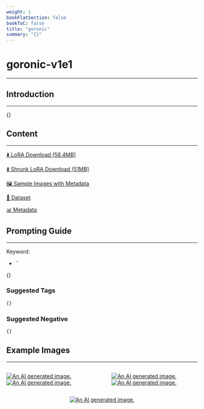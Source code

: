 ```yaml
---
weight: 1
bookFlatSection: false
bookToC: false
title: "goronic"
summary: "{}"
---
```


<!--markdownlint-disable MD025 MD033 -->

# goronic-v1e1

---

## Introduction

---

{}

## Content

---

[⬇️ LoRA Download (58.4MB)](https://huggingface.co/k4d3/yiff_toolkit/resolve/main/ponyxl_loras/goronic-v1e1.safetensors?download=true)

[⬇️ Shrunk LoRA Download (51MB)](https://huggingface.co/k4d3/yiff_toolkit/resolve/main/ponyxl_loras_shrunk_2/goronic-v1e1_frockpt1_th-3.55.safetensors?download=true)

[🖼️ Sample Images with Metadata](https://huggingface.co/k4d3/yiff_toolkit/tree/main/static/{})

[📐 Dataset](https://huggingface.co/datasets/k4d3/furry/tree/main/by_goronic)

[📊 Metadata](https://huggingface.co/k4d3/yiff_toolkit/raw/main/ponyxl_loras/goronic-v1e1.json)

## Prompting Guide

---

Keyword:

- ``

{}

### Suggested Tags

```md
{}
```

### Suggested Negative

```md
{}
```

## Example Images

---

<div style="display: flex; justify-content: space-between;">
  <div style="display: flex; justify-content: space-between; width: 45%;">

[![An AI generated image.](small.png)](large.png)
[![An AI generated image.](small.png)](large.png)

</div>
  <div style="display: flex; justify-content: space-between; width: 45%;">

[![An AI generated image.](small.png)](large.png)
[![An AI generated image.](small.png)](large.png)

  </div>
</div>
<div style="display: flex; justify-content: center;">

[![An AI generated image.](small.png)](large.png)

</div>
